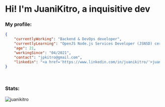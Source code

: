 <h1>Hi! I'm JuaniKitro, a inquisitive dev</h1>

<h3>My profile:</h3>

```json
{
    "currentlyWorking": "Backend & DevOps developer",
    "currentlyLearning": "OpenJS Node.js Services Developer (JSNSD) certification",
    "age": 21,
    "workingSince": "04/2021",
    "contact": "jpkitro@gmail.com",
    "linkedin": "<a href='https://www.linkedin.com/in/juanikitro/'>juanikitro</a>"
}
```

<br />

<h3>Stats:</h3>

<p><img align="center" src="https://github-readme-stats.vercel.app/api/top-langs?username=juanikitro&show_icons=true&locale=en&layout=compact" alt="juanikitro" /></p>

